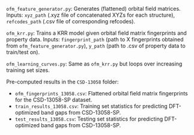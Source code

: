 `ofm_feature_generator.py`: Generates (flattened) orbital field matrices. Inputs: `xyz_path` (.xyz file of concatenated XYZs for each structure), `refcodes_path` (.csv file of corresponding refcodes).

`ofm_krr.py`: Trains a KRR model given orbital field matrix fingerprints and property data. Inputs: `fingerprint_path` (path to X fingerprints obtained from `ofm_feature_generator.py`), `y_path` (path to .csv of property data to train/test on).

`ofm_learning_curves.py`: Same as `ofm_krr.py` but loops over increasing training set sizes.

Pre-computed results in the `CSD-13058` folder:
- `ofm_fingerprints_13058.csv`: Flattened orbital field matrix fingerprints for the CSD-13058-SP dataset.
- `train_results_13058.csv`: Training set statistics for predicting DFT-optimized band gaps from CSD-13058-SP.
- `test_results_13058.csv`: Testing set statistics for predicting DFT-optimized band gaps from CSD-13058-SP.
